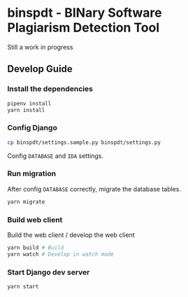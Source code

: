 # binspdt - BINary Software Plagiarism Detection Tool

Still a work in progress

## Develop Guide

### Install the dependencies

```sh
pipenv install
yarn install
```

### Config Django

```sh
cp binspdt/settings.sample.py binspdt/settings.py 
```

Config `DATABASE` and `IDA` settings.

### Run migration

After config `DATABASE` correctly, migrate the database tables.

```sh
yarn migrate
```

### Build web client

Build the web client / develop the web client

```sh
yarn build # Build
yarn watch # Develop in watch mode
```

### Start Django dev server

```sh
yarn start
```
